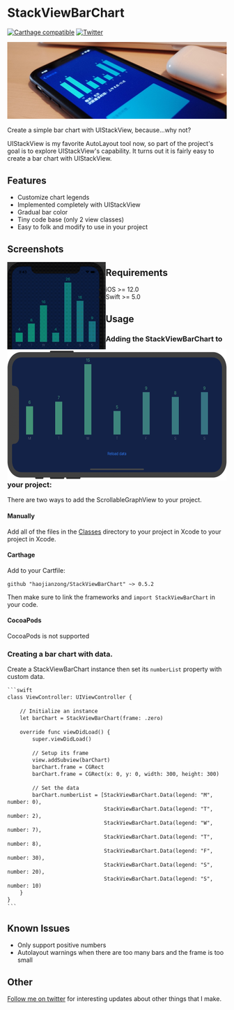 # StackViewBarChart
[![Carthage compatible](https://img.shields.io/badge/Carthage-compatible-4BC51D.svg?style=flat)](https://github.com/Carthage/Carthage)
[![Twitter](https://img.shields.io/badge/twitter-@haojianzong.svg?style=flat)](http://twitter.com/haojianzong)

<img src="https://github.com/haojianzong/StackViewBarChart/blob/master/intro.jpg" />

Create a simple bar chart with UIStackView, because...why not?

UIStackView is my favorite AutoLayout tool now, so part of the project's goal is to explore UIStackView's capability. It turns out it is fairly easy to create a bar chart with UIStackView.

## Features

- Customize chart legends
- Implemented completely with UIStackView
- Gradual bar color
- Tiny code base (only 2 view classes)
- Easy to folk and modify to use in your project

## Screenshots

<img height="200" align="left" src="https://github.com/haojianzong/StackViewBarChart/blob/master/demo-gif.gif" />
<img height="300" align="left" src="https://github.com/haojianzong/StackViewBarChart/blob/master/demo-landscape.png" />

## Requirements

- iOS >= 12.0
- Swift >= 5.0

## Usage

### Adding the StackViewBarChart to your project:

There are two ways to add the ScrollableGraphView to your project.

#### Manually
Add all of the files in the [Classes](StackViewBarChartExample/Classes/) directory to your project in Xcode to your project in Xcode.

#### Carthage

Add to your Cartfile:

```
github "haojianzong/StackViewBarChart" ~> 0.5.2
```

Then make sure to link the frameworks and `import StackViewBarChart` in your code.

#### CocoaPods

CocoaPods is not supported

### Creating a bar chart with data.

Create a StackViewBarChart instance then set its `numberList` property with custom data.

    ```swift
    class ViewController: UIViewController {

        // Initialize an instance
        let barChart = StackViewBarChart(frame: .zero)

        override func viewDidLoad() {
            super.viewDidLoad()

            // Setup its frame
            view.addSubview(barChart)
            barChart.frame = CGRect
            barChart.frame = CGRect(x: 0, y: 0, width: 300, height: 300)

            // Set the data
            barChart.numberList = [StackViewBarChart.Data(legend: "M", number: 0),
                                   StackViewBarChart.Data(legend: "T", number: 2),
                                   StackViewBarChart.Data(legend: "W", number: 7),
                                   StackViewBarChart.Data(legend: "T", number: 8),
                                   StackViewBarChart.Data(legend: "F", number: 30),
                                   StackViewBarChart.Data(legend: "S", number: 20),
                                   StackViewBarChart.Data(legend: "S", number: 10)
        }
    }
    ```  
    
## Known Issues

- Only support positive numbers
- Autolayout warnings when there are too many bars and the frame is too small

## Other

[Follow me on twitter](https://twitter.com/haojianzong) for interesting updates about other things that I make.
